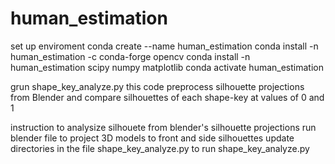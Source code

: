 # human_estimation
set up enviroment
    conda create --name human_estimation
	conda install -n human_estimation -c conda-forge opencv 
	conda install -n human_estimation scipy numpy matplotlib
	conda activate human_estimation

grun shape_key_analyze.py
    this code preprocess silhouette projections from Blender
    and compare silhouettes of each shape-key at values of 0 and 1
    
instruction to analysize silhouete from blender's silhouette projections
    run blender file to project 3D models to front and side silhouettes
    update directories in the file shape_key_analyze.py to
    run shape_key_analyze.py
